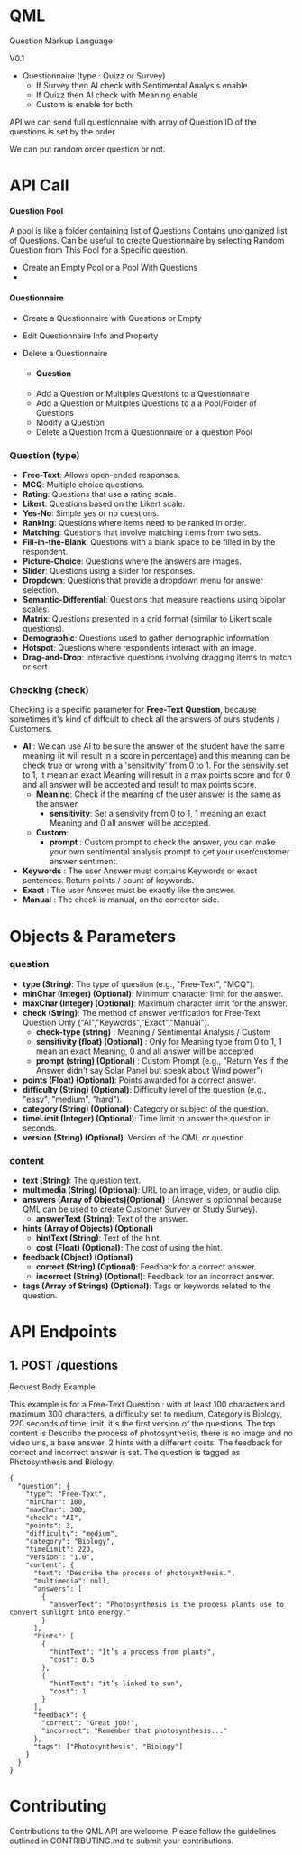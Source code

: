 # QML
Question Markup Language

V0.1


- Questionnaire (type : Quizz or Survey)
    - If Survey then AI check with Sentimental Analysis enable
    - If Quizz then AI check with Meaning enable
    - Custom is enable for both
      

API we can send full questionnaire with array of Question 
ID of the questions is set by the order

We can put random order question or not.

# API Call

#### Question Pool
A pool is like a folder containing list of Questions
Contains unorganized list of Questions.
Can be usefull to create Questionnaire by selecting Random Question from This Pool for a Specific question.
- Create an Empty Pool or a Pool With Questions
- 

#### Questionnaire
- Create a Questionnaire with Questions or Empty
- Edit Questionnaire Info and Property
- Delete a Questionnaire
  
    - #### Question   
    - Add a Question or Multiples Questions to a Questionnaire
    - Add a Question or Multiples Questions to a a Pool/Folder of Questions
    - Modify a Question
    - Delete a Question from a Questionnaire or a question Pool






### Question (type)
- **Free-Text**: Allows open-ended responses.
- **MCQ**: Multiple choice questions.
- **Rating**: Questions that use a rating scale.
- **Likert**: Questions based on the Likert scale.
- **Yes-No**: Simple yes or no questions.
- **Ranking**: Questions where items need to be ranked in order.
- **Matching**: Questions that involve matching items from two sets.
- **Fill-in-the-Blank**: Questions with a blank space to be filled in by the respondent.
- **Picture-Choice**: Questions where the answers are images.
- **Slider**: Questions using a slider for responses.
- **Dropdown**: Questions that provide a dropdown menu for answer selection.
- **Semantic-Differential**: Questions that measure reactions using bipolar scales.
- **Matrix**: Questions presented in a grid format (similar to Likert scale questions).
- **Demographic**: Questions used to gather demographic information.
- **Hotspot**: Questions where respondents interact with an image.
- **Drag-and-Drop**: Interactive questions involving dragging items to match or sort.

### Checking (check) ###


Checking is a specific parameter for **Free-Text Question**, because sometimes it's kind of diffcult to check all the answers of ours students / Customers.
- **AI** : We can use AI to be sure the answer of the student have the same meaning (it will result in a score in percentage) and this meaning can be check true or wrong with a 'sensitivity' from 0 to 1.
For the sensivity set to 1, it mean an exact Meaning will result in a max points score and for 0 and all answer will be accepted and result to max points score.
    - **Meaning**: Check if the meaning of the user answer is the same as the answer.
        - **sensitivity**: Set a sensivity from 0 to 1, 1 meaning an exact Meaning and 0 all answer will be accepted. 
    - **Custom**: 
        - **prompt** : Custom prompt to check the answer, you can make your own sentimental analysis prompt to get your user/customer answer sentiment.
- **Keywords** : The user Answer must contains Keywords or exact sentences. Return points / count of keywords.
- **Exact** : The user Answer must be exactly like the answer.
- **Manual** : The check is manual, on the corrector side.



# Objects & Parameters 

### question

- **type (String)**: The type of question (e.g., "Free-Text", "MCQ").
- **minChar (Integer) (Optional)**: Minimum character limit for the answer.
- **maxChar (Integer) (Optional)**: Maximum character limit for the answer.
- **check (String)**: The method of answer verification for Free-Text Question Only ("AI","Keywords","Exact","Manual").
    - **check-type (string)** : Meaning / Sentimental Analysis / Custom
    - **sensitivity (float) (Optional)** : Only for Meaning type from 0 to 1,  1 mean an exact Meaning, 0 and all answer will be accepted
    - **prompt (string) (Optional)** : Custom Prompt (e.g., "Return Yes if the Answer didn't say Solar Panel but speak about Wind power")
- **points (Float) (Optional)**: Points awarded for a correct answer.
- **difficulty (String) (Optional)**: Difficulty level of the question (e.g., "easy", "medium", "hard").
- **category (String) (Optional)**: Category or subject of the question.
- **timeLimit (Integer) (Optional)**: Time limit to answer the question in seconds.
- **version (String) (Optional)**: Version of the QML or question.


### content

- **text (String)**: The question text.
- **multimedia (String) (Optional)**: URL to an image, video, or audio clip.
- **answers (Array of Objects)(Optional)** : (Answer is optionnal because QML can be used to create Customer Survey or Study Survey).
    - **answerText (String)**: Text of the answer.
- **hints (Array of Objects) (Optional)**
    - **hintText (String)**: Text of the hint.
    - **cost (Float) (Optional)**: The cost of using the hint.
- **feedback (Object) (Optional)**
    - **correct (String) (Optional)**: Feedback for a correct answer.
    - **incorrect (String) (Optional)**: Feedback for an incorrect answer.
- **tags (Array of Strings) (Optional)**: Tags or keywords related to the question.



# API Endpoints

## 1. POST /questions

Request Body Example

This example is for a Free-Text Question  : 
with at least 100 characters and maximum 300 characters, a difficulty set to medium, Category is Biology, 220 seconds of timeLimit, it's the first version of the questions.
The top content is Describe the process of photosynthesis, there is no image and no video urls, a base answer, 2 hints with a different costs. The feedback for correct and incorrect answer is set. The question is tagged as Photosynthesis and Biology.

```
{
  "question": {
    "type": "Free-Text",
    "minChar": 100,
    "maxChar": 300,
    "check": "AI",
    "points": 3,
    "difficulty": "medium",
    "category": "Biology",
    "timeLimit": 220,
    "version": "1.0",
    "content": {
      "text": "Describe the process of photosynthesis.",
      "multimedia": null,
      "answers": [
        {
          "answerText": "Photosynthesis is the process plants use to convert sunlight into energy."
        }
      ],
      "hints": [
        {
          "hintText": "It’s a process from plants",
          "cost": 0.5
        },
        {
          "hintText": "it’s linked to sun",
          "cost": 1
        }
      ],
      "feedback": {
        "correct": "Great job!",
        "incorrect": "Remember that photosynthesis..."
      },
      "tags": ["Photosynthesis", "Biology"]
    }
  }
}
```

# Contributing
Contributions to the QML API are welcome. Please follow the guidelines outlined in CONTRIBUTING.md to submit your contributions.
